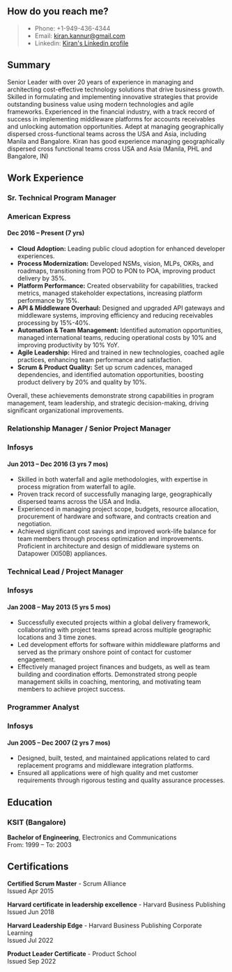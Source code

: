 ## How do you reach me?
> - Phone: +1-949-436-4344
> - Email: kiran.kannur@gmail.com
> - Linkedin: [Kiran's Linkedin profile](https://www.linkedin.com/in/kirankannur1981/)

## Summary
Senior Leader with over 20 years of experience in managing and architecting cost-effective technology solutions that drive business growth. Skilled in formulating and implementing innovative strategies that provide outstanding business value using modern technologies and agile frameworks. Experienced in the financial industry, with a track record of success in implementing middleware platforms for accounts receivables and unlocking automation opportunities. Adept at managing geographically dispersed cross-functional teams across the USA and Asia, including Manila and Bangalore.
Kiran has good experience managing geographically dispersed cross functional teams cross USA and Asia (Manila, PHL and Bangalore, IN)


## Work Experience

### Sr. Technical Program Manager
### American Express
#### Dec 2016 – Present (7 yrs)
- **Cloud Adoption:** Leading public cloud adoption for enhanced developer experiences.
- **Process Modernization:** Developed NSMs, vision, MLPs, OKRs, and roadmaps, transitioning from POD to PON to POA, improving product delivery by 35%.
- **Platform Performance:** Created observability for capabilities, tracked metrics, managed stakeholder expectations, increasing platform performance by 15%.
- **API & Middleware Overhaul:** Designed and upgraded API gateways and middleware systems, improving efficiency and reducing receivables processing by 15%-40%.
- **Automation & Team Management:** Identified automation opportunities, managed international teams, reducing operational costs by 10% and improving productivity by 10% YoY.
- **Agile Leadership:** Hired and trained in new technologies, coached agile practices, enhancing team performance and satisfaction.
- **Scrum & Product Quality:** Set up scrum cadences, managed dependencies, and identified automation opportunities, boosting product delivery by 20% and quality by 10%.

Overall, these achievements demonstrate strong capabilities in program management, team leadership, and strategic decision-making, driving significant organizational improvements.

### Relationship Manager / Senior Project Manager
### Infosys
#### Jun 2013 – Dec 2016 (3 yrs 7 mos)
- Skilled in both waterfall and agile methodologies, with expertise in process migration from waterfall to agile.
- Proven track record of successfully managing large, geographically dispersed teams across the USA and India.
- Experienced in managing project scope, budgets, resource allocation, procurement of hardware and software, and contracts creation and negotiation.
- Achieved significant cost savings and improved work-life balance for team members through process optimization and improvements.
Proficient in architecture and design of middleware systems on Datapower (XI50B) appliances.

### Technical Lead / Project Manager
### Infosys
#### Jan 2008 – May 2013 (5 yrs 5 mos)
- Successfully executed projects within a global delivery framework, collaborating with project teams spread across multiple geographic locations and 3 time zones.
- Led development efforts for software within middleware platforms and served as the primary onshore point of contact for customer engagement.
- Effectively managed project finances and budgets, as well as team building and coordination efforts.
Demonstrated strong people management skills in coaching, mentoring, and motivating team members to achieve project success.

### Programmer Analyst
### Infosys
#### Jun 2005 – Dec 2007 (2 yrs 7 mos)
- Designed, built, tested, and maintained applications related to card replacement programs and middleware integration platforms.
- Ensured all applications were of high quality and met customer requirements through rigorous testing and quality assurance processes.


## Education
### KSIT (Bangalore) </br>
**Bachelor of Engineering**, Electronics and Communications </br>
From: 1999 – To: 2003

## Certifications
**Certified Scrum Master** - Scrum Alliance</br>
Issued Apr 2015

**Harvard certificate in leadership excellence**  - Harvard Business Publishing </br>
Issued Jun 2018

**Harvard Leadership Edge** - Harvard Business Publishing Corporate Learning </br>
Issued Jul 2022

**Product Leader Certificate** - Product School </br>
Issued Sep 2022
